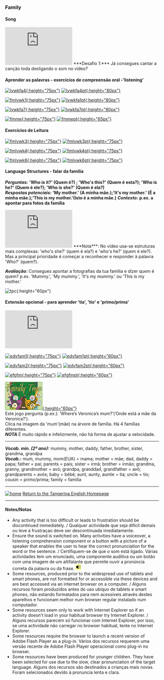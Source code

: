 ### Family

#### Song

<iframe width="220" height="124" src="https://www.youtube.com/embed/GiRUF7hvWuM" frameborder="0" allow="accelerometer; autoplay; encrypted-media; gyroscope; picture-in-picture" allowfullscreen></iframe>    
***Desafio 1:*** Já consegues cantar a canção toda desligando o som no vídeo?  

#### Aprender as palavras - exercícios de compreensão oral -'listening'

[![lvwkfa4](https://1blockatatime.github.io/English/images/lvwkfa4.PNG){:height="75px"}](https://www.liveworksheets.com/worksheets/en/English_as_a_Second_Language_(ESL)/Family_members/Family_Members_nj183575ue) [![lvwkfa4pt](https://1blockatatime.github.io/English/images/lvwkfa4_pt.png){:height="80px"}](https://www.liveworksheets.com/worksheets/en/English_as_a_Second_Language_(ESL)/Family_members/Family_Members_nj183575ue)

[![fmlvwk1](https://1blockatatime.github.io/English/images/fmlvwk1.PNG){:height="75px"}](https://www.liveworksheets.com/worksheets/en/English_as_a_Second_Language_(ESL)/The_family/Family_words_yi15828ja) [![lvwkfa1pt](https://1blockatatime.github.io/English/images/lvwkfa1_pt.png){:height="80px"}](https://www.liveworksheets.com/worksheets/en/English_as_a_Second_Language_(ESL)/The_family/Family_words_yi15828ja)  

[![lvwkfa7](https://1blockatatime.github.io/English/images/lvwkfa7.PNG){:height="75px"}](https://www.liveworksheets.com/worksheets/en/English_as_a_Second_Language_(ESL)/The_family/Family_members_jv11525ld) [![lvwkfa7pt](https://1blockatatime.github.io/English/images/lvwkfa7_pt.png){:height="80px"}](https://www.liveworksheets.com/worksheets/en/English_as_a_Second_Language_(ESL)/The_family/Family_members_jv11525ld)

[![fmme](https://1blockatatime.github.io/English/images/fmme.PNG){:height="75px"}](https://www.freddiesville.com/games/family-members-memory-game/) [![fmmept](https://1blockatatime.github.io/English/images/fmme_pt.png){:height="65px"}](https://www.freddiesville.com/games/family-members-memory-game/)

#### Exercícios de Leitura

[![fmlvwk3](https://1blockatatime.github.io/English/images/fmlvwk3.PNG){:height="75px"}](https://www.liveworksheets.com/worksheets/en/English_as_a_Second_Language_(ESL)/The_family/Family_-_Read_and_choose_xd37015fb) [![fmlvwk3pt](https://1blockatatime.github.io/English/images/fmlvwk3_pt.png){:height="75px"}](https://www.liveworksheets.com/worksheets/en/English_as_a_Second_Language_(ESL)/The_family/Family_-_Read_and_choose_xd37015fb)  

[![fmlvwk4](https://1blockatatime.github.io/English/images/fmlvwk4.PNG){:height="75px"}](https://www.liveworksheets.com/worksheets/en/English_as_a_Second_Language_(ESL)/The_family/Family_-_Read_and_match_fx37014xf) [![fmlvwk4pt](https://1blockatatime.github.io/English/images/fmlvwk4_pt.png){:height="75px"}](https://www.liveworksheets.com/worksheets/en/English_as_a_Second_Language_(ESL)/The_family/Family_-_Read_and_match_fx37014xf)  

[![fmlvwk6](https://1blockatatime.github.io/English/images/fmlvwk6.PNG){:height="75px"}](https://www.liveworksheets.com/worksheets/en/English_as_a_Second_Language_(ESL)/The_family/This_is_my_family_cy15880pf) [![fmlvwk6pt](https://1blockatatime.github.io/English/images/fmlvwk6_pt.png){:height="75px"}](https://www.liveworksheets.com/worksheets/en/English_as_a_Second_Language_(ESL)/The_family/This_is_my_family_cy15880pf)  

#### Language Structures - falar da família

***Perguntas:*** **'Who is it?' (Quem é?) ; 'Who's this?' (Quem é esta?); 'Who is he?' (Quem é ele?); 'Who is she?' (Quem é ela?)**  
***Respostas potenciais:*** **'My mother.' (A minha mãe.);'It's my mother.' (É a minha mãe.);'This is my mother.'(Isto é a minha mãe.)**
***Contexto:*** **p.ex. a apontar para fotos da família**

<iframe width="220" height="124" src="https://www.youtube.com/embed/kgAPgBz90Xs" frameborder="0" allow="accelerometer; autoplay; encrypted-media; gyroscope; picture-in-picture" allowfullscreen></iframe>   
***Nota***: No vídeo usa-se estruturas mais complexas: 'who's she?' (quem é ela?) e 'who's he?' (quem é ele?). Mas a principal prioridade é começar a reconhecer e responder à palavra 'Who?' (quem?).  

***Avaliação:*** Consegues apontar a fotografias da tua família e dizer quem é quem? p.ex. 'Mummy.', 'My mummy.', 'It's my mummy.' ou 'This is my mother.'  

![tpc](https://1blockatatime.github.io/English/images/tpc_pt.png){:height="60px"}  

#### Extensão opcional - para aprender 'tia', 'tio' e 'primo/prima'
<iframe width="220" height="124" src="https://www.youtube.com/embed/FHaObkHEkHQ" frameborder="0" allow="accelerometer; autoplay; encrypted-media; gyroscope; picture-in-picture" allowfullscreen></iframe>  

[![edvfam1](https://1blockatatime.github.io/English/images/edvfam1.PNG){:height="75px"}](https://www.education.vic.gov.au/languagesonline/english/sect07/no_4/no_4.htm) [![edvfam1pt](https://1blockatatime.github.io/English/images/edvfam1_pt.PNG){:height="60px"}](https://www.education.vic.gov.au/languagesonline/english/sect07/no_4/no_4.htm)  

[![edvfam2](https://1blockatatime.github.io/English/images/edvfam2.PNG){:height="75px"}](https://www.education.vic.gov.au/languagesonline/english/sect07/no_4/no_4.htm) [![edvfam2pt](https://1blockatatime.github.io/English/images/edvfam2_pt.PNG){:height="60px"}](https://www.education.vic.gov.au/languagesonline/english/sect07/no_4/no_4.htm)  

[![efgfm](https://1blockatatime.github.io/English/images/efgfm.PNG){:height="75px"}](https://englishflashgames.blogspot.pt/2010/10/family-vocabulary-game.html) [![efgfmpt](https://1blockatatime.github.io/English/images/efgfm_pt.PNG){:height="60px"}](https://englishflashgames.blogspot.pt/2010/10/family-vocabulary-game.html)  
  

[![wfam1](/images/wfam1.PNG){:height="60px"}](http://www.english-time.eu/hry/family-tree.php?zpet=teacher)  
Este jogo pergunta (p.ex.): ‘Where’s Veronica’s mum?’(’Onde está a mãe da Veronica?’).  
Clica na imagem da 'mum'(mãe) na árvore de família. Há 4 famílias diferentes.  
***NOTA*** É muito rápido e infelizmente, não há forma de ajustar a velocidade.  

***

***Vocab. min. (2º ano):*** mummy, mother, daddy, father, brother, sister, grandma, grandpa  
***Vocab.:*** mum, mummy, mom(EUA) = mama; mother = mãe; dad, daddy = papa; father = pai; parents = pais; sister = irmã; brother = irmão; grandma, granny, grandmother = avó; grandpa, granddad, grandfather = avô; grandparents = avós; baby = bébé; aunt, aunty, auntie = tia; uncle = tio; cousin = primo/prima; family = família  

***
[![home](https://1blockatatime.github.io/English/images/home.png)](https://tangerina-pt.github.io/English) [Return to the Tangerina English Homepage](https://tangerina-pt.github.io/English)

***

#### Notes/Notas
* Any activity that is too difficult or leads to frustration should be discontinued immediately. / Qualquer actividade que seja difícil demais ou leve à frustraçao deve ser descontinuada imediatamente.
* Ensure the sound is switched on. Many activities have a voiceover, a listening comprehension component or a button with a picture of a speaker that enables the user to hear the correct pronunciation for the word or the sentence. / Certifiquem-se de que o som está ligado. Várias actividades tem um enunciado, uma componente auditiva ou um botão com uma imagem de um altifalante que permite ouvir a pronúncia correta da palavra ou da frase. ![spkr2](/images/spkr2.PNG)
* Some resources, produced prior to the widespread use of tablets and smart phones, are not formatted for or accessible via these devices and are best accessed via an internet browser on a computer. / Alguns recursos foram produzidos antes do uso ubíquo de tablets e smart phones, não estando formatados para nem acessíveis através destes aparelhos e funcionam melhor num browser regular instalado num computador.
* Some resources seem only to work with Internet Explorer so if an activity doesn't load in your habitual browser try Internet Explorer. / Alguns recursos parecem só funcionar com Internet Explorer, por isso, se uma actividade não carregar no browser habitual, tente no Internet Explorer.
* Some resources require the browser to launch a recent version of Adobe Flash Player as a plug-in. Vários dos recursos requerem uma versão recente de Adobe Flash Player operacional como plug-in no browser.
* Some resources have been produced for younger children. They have been selected for use due to the slow, clear pronunciation of the target language. Alguns dos recursos são destinados a crianças mais novas. Foram selecionados devido à pronuncia lenta e clara.
